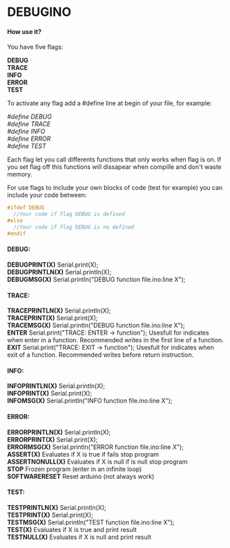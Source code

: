 # DEBUGINO

#### How use it?

You have five flags:

**DEBUG**  
**TRACE**  
**INFO**  
**ERROR**  
**TEST**  

To activate any flag add a #define line at begin of your file, for example:

*#define DEBUG*  
*#define TRACE*  
*#define INFO*  
*#define ERROR*  
*#define TEST*

Each flag let you call differents functions that only works when flag is on. If you set flag off this functions will dissapear when compille and don't waste memory.

For use flags to include your own blocks of code (test for example) you can include your code between:

````C
#ifdef DEBUG
  //Your code if flag DEBUG is defined
#else
  //Your code if flag DEBUG is no defined
#endif

````

#### DEBUG:
**DEBUGPRINT(X)** Serial.print(X);  
**DEBUGPRINTLN(X)** Serial.println(X);  
**DEBUGMSG(X)** Serial.println("DEBUG function file.ino:line X");

#### TRACE:
**TRACEPRINTLN(X)** Serial.println(X);  
**TRACEPRINT(X)** Serial.print(X);  
**TRACEMSG(X)** Serial.println("DEBUG function file.ino:line X");  
**ENTER**	Serial.print("TRACE: ENTER -> function"); Usesfull for indicates when enter in a function. Recommended writes in the first line of a function.  
**EXIT** Serial.print("TRACE: EXIT -> function"); Usesfull for indicates when exit of a function. Recommended writes before return instruction.

#### INFO:
**INFOPRINTLN(X)** Serial.println(X);  
**INFOPRINT(X)** Serial.print(X);  
**INFOMSG(X)** Serial.println("INFO function file.ino:line X");  

#### ERROR:
**ERRORPRINTLN(X)** Serial.println(X);  
**ERRORPRINT(X)** Serial.print(X);  
**ERRORMSG(X)** Serial.println("ERROR function file.ino:line X");  
**ASSERT(X)** Evaluates if X is true if fails stop program  
**ASSERTNONULL(X)** Evaluates if X is null if is null stop program  
**STOP** Frozen program (enter in an infinite loop)  
**SOFTWARERESET** Reset arduino (not always work)  

#### TEST:
**TESTPRINTLN(X)** Serial.println(X);  
**TESTPRINT(X)** Serial.print(X);  
**TESTMSG(X)** Serial.println("TEST function file.ino:line X");  
**TEST(X)** Evaluates if X is true and print result  
**TESTNULL(X)** Evaluates if X is null and print result  
